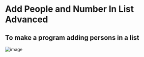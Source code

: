 # Add People and Number In List Advanced

## To make a program adding persons in a list

![image](https://user-images.githubusercontent.com/65862735/223119081-1d8c19b8-805e-4ef9-8725-01bf3a2430c2.png)
